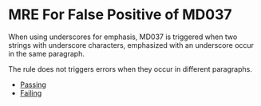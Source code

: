 # MRE For False Positive of MD037

When using underscores for emphasis, MD037 is triggered when two strings with
underscore characters, emphasized with an underscore occur in the same 
paragraph.

The rule does not triggers errors when they occur in different paragraphs.

   * [Passing](./PASSING.md)
   * [Failing](./FAILING.md)
